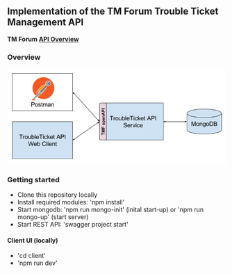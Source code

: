 ## Implementation of the TM Forum Trouble Ticket Management API

**TM Forum [API Overview](https://projects.tmforum.org/wiki/display/API/Open+API+Table)**

### Overview
![architecture](./docs/overview.png)

### Getting started

- Clone this repository locally
- Install required modules: 'npm install'
- Start mongodb: 'npm run mongo-init' (inital start-up) or 'npm run mongo-up' (start server)
- Start REST API: 'swagger project start'

#### Client UI (locally) ####
- 'cd client'
- 'npm run dev'
